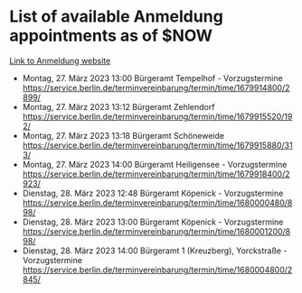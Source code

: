 # List of available Anmeldung appointments as of $NOW
[Link to Anmeldung website](https://service.berlin.de/terminvereinbarung/termin/tag.php?termin=1&anliegen[]=120686&dienstleisterlist=122210,122217,327316,122219,327312,122227,327314,122231,327346,122243,327348,122254,122252,329742,122260,329745,122262,329748,122271,327278,122273,327274,122277,327276,330436,122280,327294,122282,327290,122284,327292,122291,327270,122285,327266,122286,327264,122296,327268,150230,329760,122297,327286,122294,327284,122312,329763,122314,329775,122304,327330,122311,327334,122309,327332,317869,122281,327352,122279,329772,122283,122276,327324,122274,327326,122267,329766,122246,327318,122251,327320,122257,327322,122208,327298,122226,327300&herkunft=http%3A%2F%2Fservice.berlin.de%2Fdienstleistung%2F120686%2F)
- Montag, 27. März 2023 13:00 Bürgeramt Tempelhof - Vorzugstermine https://service.berlin.de/terminvereinbarung/termin/time/1679914800/2899/
- Montag, 27. März 2023 13:12 Bürgeramt Zehlendorf https://service.berlin.de/terminvereinbarung/termin/time/1679915520/192/
- Montag, 27. März 2023 13:18 Bürgeramt Schöneweide https://service.berlin.de/terminvereinbarung/termin/time/1679915880/313/
- Montag, 27. März 2023 14:00 Bürgeramt Heiligensee - Vorzugstermine https://service.berlin.de/terminvereinbarung/termin/time/1679918400/2923/
- Dienstag, 28. März 2023 12:48 Bürgeramt Köpenick - Vorzugstermine https://service.berlin.de/terminvereinbarung/termin/time/1680000480/898/
- Dienstag, 28. März 2023 13:00 Bürgeramt Köpenick - Vorzugstermine https://service.berlin.de/terminvereinbarung/termin/time/1680001200/898/
- Dienstag, 28. März 2023 14:00 Bürgeramt 1 (Kreuzberg), Yorckstraße - Vorzugstermine https://service.berlin.de/terminvereinbarung/termin/time/1680004800/2845/
